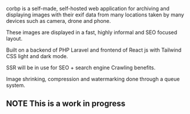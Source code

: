 corbp is a self-made, self-hosted web application for archiving and displaying images with their exif data from many
locations taken by many devices such as camera, drone and phone.

These images are displayed in a fast, highly informal and SEO focused layout.

Built on a backend of PHP Laravel and frontend of React js with Tailwind CSS light and dark mode.

SSR will be in use for SEO + search engine Crawling benefits.

Image shrinking, compression and watermarking done through a queue system.

## NOTE This is a work in progress
